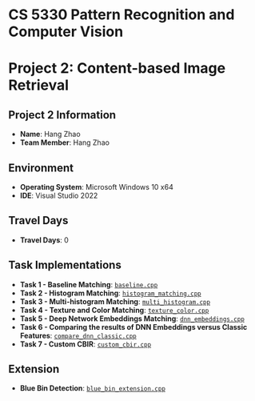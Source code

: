 # CS 5330 Pattern Recognition and Computer Vision
# Project 2: Content-based Image Retrieval

## Project 2 Information
- **Name**: Hang Zhao
- **Team Member**: Hang Zhao  

## Environment
- **Operating System**: Microsoft Windows 10 x64
- **IDE**: Visual Studio 2022

## Travel Days
- **Travel Days**: 0

## Task Implementations

- **Task 1 - Baseline Matching**: [`baseline.cpp`](baseline.cpp)
- **Task 2 - Histogram Matching**: [`histogram_matching.cpp`](histogram_matching.cpp)
- **Task 3 - Multi-histogram Matching**: [`multi_histogram.cpp`](multi_histogram.cpp)
- **Task 4 - Texture and Color Matching**: [`texture_color.cpp`](texture_color.cpp)
- **Task 5 - Deep Network Embeddings Matching**: [`dnn_embeddings.cpp`](dnn_embeddings.cpp)
- **Task 6 - Comparing the results of DNN Embeddings versus Classic Features**: [`compare_dnn_classic.cpp`](compare_dnn_classic.cpp)
- **Task 7 - Custom CBIR**: [`custom_cbir.cpp`](custom_cbir.cpp)

## Extension

- **Blue Bin Detection**: [`blue_bin_extension.cpp`](blue_bin_extension.cpp)